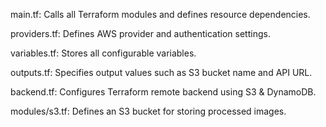 main.tf: Calls all Terraform modules and defines resource dependencies.

providers.tf: Defines AWS provider and authentication settings.

variables.tf: Stores all configurable variables.

outputs.tf: Specifies output values such as S3 bucket name and API URL.

backend.tf: Configures Terraform remote backend using S3 & DynamoDB.

modules/s3.tf: Defines an S3 bucket for storing processed images.
